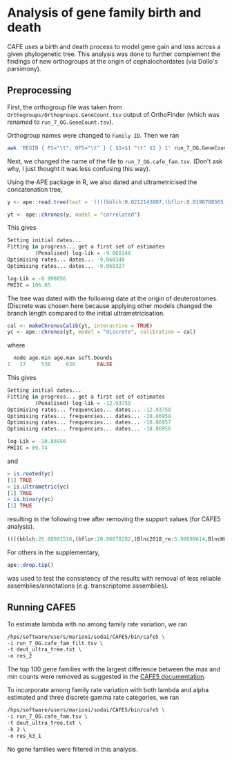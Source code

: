 # Analysis of gene family birth and death

CAFE uses a birth and death process to model gene gain and loss across a given phylogenetic tree. This analysis was done to further complement the findings of new orthogroups at the origin of cephalochordates (via Dollo's parsimony).

## Preprocessing

First, the orthogroup file was taken from `Orthogroups/Orthogroups.GeneCount.tsv` output of OrthoFinder (which was renamed to `run_7_OG.GeneCount.tsv`).

Orthogroup names were changed to `Family ID`. Then we ran

```bash
awk 'BEGIN { FS="\t"; OFS="\t" } { $1=$1 "\t" $1 } 1' run_7_OG.GeneCount.tsv > run_7_OG.GeneCount2.tsv
```

Next, we changed the name of the file to `run_7_OG.cafe_fam.tsv`. (Don't ask why, I just thought it was less confusing this way).

Using the APE package in R, we also dated and ultrametricised the concatenation tree, 

```R
y <- ape::read.tree(text = '((((bblch:0.0212143807,(bflor:0.0198708565,(Blnc2018_re:0.0080206352,BlncHG_Trinity:0.0050874146)100/100:0.0179084105)100/100:0.0067292076):0.0196086266,(EPI:0.0335587903,(ASY_Yue:0.0140559522,ASY:0.0162506137)100/100:0.0262314821)100/100:0.0094741904)100/100:0.389693067,((((latimeria:0.1033966438,lepisosteus:0.1340149553)100/100:0.0329687226,(callorhinchus:0.0760672984,amblyraja:0.0895193412)100/100:0.0634934855)100/100:0.1513918608,eptatretus:0.5187042999)100/100:0.219172228,(ciona:0.5148541349,botrylloides:0.5794070871)100/100:0.5284676027)100/100:0.1085351426)100/100:0.06412,(saccoglossus:0.3843243013,anneissia:0.5624068368)100/100:0.06412)Root;')

yt <- ape::chronos(y, model = "correlated")
```

This gives
```R
Setting initial dates...
Fitting in progress... get a first set of estimates
         (Penalised) log-lik = -9.068348 
Optimising rates... dates... -9.068348 
Optimising rates... dates... -9.068327 

log-Lik = -8.998056 
PHIIC = 106.05
```

The tree was dated with the following date at the origin of deuterostomes. (Discrete was chosen here because applying other models changed the branch length compared to the initial ultrametricisation.

```R
cal <- makeChronosCalib(yt, interactive = TRUE)
yc <- ape::chronos(yt, model = "discrete", calibration = cal)
```

where
```R
  node age.min age.max soft.bounds
1   17     530     636       FALSE
```

This gives
```R
Setting initial dates...
Fitting in progress... get a first set of estimates
         (Penalised) log-lik = -12.93759 
Optimising rates... frequencies... dates... -12.93759 
Optimising rates... frequencies... dates... -10.86958 
Optimising rates... frequencies... dates... -10.86957 
Optimising rates... frequencies... dates... -10.86956 

log-Lik = -10.86956 
PHIIC = 89.74 
```

and

```R
> is.rooted(yc)
[1] TRUE
> is.ultrametric(yc)
[1] TRUE
> is.binary(yc)
[1] TRUE
```
resulting in the following tree after removing the support values (for CAFE5 analysis). 

```R
((((bblch:26.80891516,(bflor:20.86078282,(Blnc2018_re:5.90689614,BlncHG_Trinity:5.90689614):14.95388667):5.948132345):21.63061117,(EPI:38.29041288,(ASY_Yue:14.21204082,ASY:14.21204082):24.07837206):10.14911345):473.6441633,((((latimeria:106.2193981,lepisosteus:106.2193981):31.10054534,(callorhinchus:75.14480955,amblyraja:75.14480955):62.17513387):164.9499229,eptatretus:302.2698663):167.4216333,(ciona:252.6353794,botrylloides:252.6353794):217.0561202):52.39219006):39.77890186,(saccoglossus:494.483958,anneissia:494.483958):67.37863353);
```

For others in the supplementary,

```R
ape::drop.tip()
```

was used to test the consistency of the results with removal of less reliable assemblies/annotations (e.g. transcriptome assemblies).

## Running CAFE5

To estimate lambda with no among family rate variation, we ran

```bash
/hps/software/users/marioni/sodai/CAFE5/bin/cafe5 \
-i run_7_OG.cafe_fam_filt.tsv \
-t deut_ultra_tree.txt \
-o res_2
```
The top 100 gene families with the largest difference between the max and min counts were removed as suggested in the [CAFE5 documentation](https://github.com/hahnlab/CAFE5#known-limitations).

To incorporate among family rate variation with both lambda and alpha estimated and three discrete gamma rate categories, we ran

```bash
/hps/software/users/marioni/sodai/CAFE5/bin/cafe5 \
-i run_7_OG.cafe_fam.tsv \
-t deut_ultra_tree.txt \
-k 3 \
-o res_k3_1
````

No gene families were filtered in this analysis.
